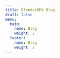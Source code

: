 ```yaml
---
title: BlenderDMX Blog
draft: false
menu:
  main:
    name: Blog
    weight: 2
  footer:
    name: Blog
    weight: 2
---
```

